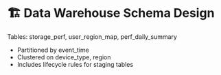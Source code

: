 # 🏗️ Data Warehouse Schema Design
Tables: storage_perf, user_region_map, perf_daily_summary  
- Partitioned by event_time  
- Clustered on device_type, region
- Includes lifecycle rules for staging tables
